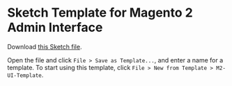 # Sketch Template for Magento 2 Admin Interface

Download [this Sketch file](https://github.com/magento-ux/m2-ui-sketch/raw/master/M2-UI-Templates.sketch).

Open the file and click <code>File > Save as Template...</code>, and enter a name for a template.
To start using this template, click <code>File > New from Template > M2-UI-Template</code>.

